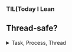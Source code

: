 ### TIL(Today I Lean

## Thread-safe?
<details>
  <summary>Task, Process, Thread</summary>
  - task > process > thread の順でtaskが一番大きい単位、threadが小さい単位である。
  - taskは大きなくくりとしての単位？意味があるくくっているというより、くくることに意味がある？
  - process = problem, プロセスとは一つのプログラムである。
  - これは意味があってくくっている感がある。
  
  ### コルーチン
  - サブルーチンの上位概念。サブルーチンは呼び出したら、返り値の返却まで止まらない。
  - コルーチンはエントリポイントを複数箇所持ち、呼び出しても中断が可能。

  ### つまりコルーチンの特性とはエントリポイントを複数箇所持っていることに起因している。
  ### エントリポイント
  - プログラムを実行する際に、一番最初に実行する事になっている箇所。
  - 実行可能ファイルのエントリポイントは、ファイル先頭に記載されている。？
</details>
